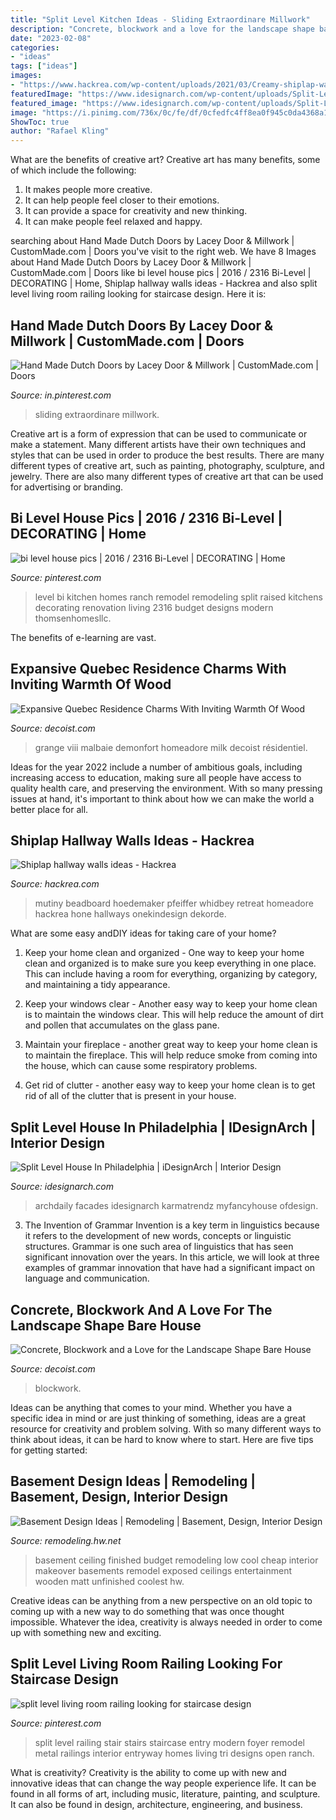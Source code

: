```yaml
---
title: "Split Level Kitchen Ideas - Sliding Extraordinare Millwork"
description: "Concrete, blockwork and a love for the landscape shape bare house"
date: "2023-02-08"
categories:
- "ideas"
tags: ["ideas"]
images:
- "https://www.hackrea.com/wp-content/uploads/2021/03/Creamy-shiplap-wall-and-ceiling-for-a-tight-hallway-1-683x1024.jpg"
featuredImage: "https://www.idesignarch.com/wp-content/uploads/Split-Level-House_14.jpg"
featured_image: "https://www.idesignarch.com/wp-content/uploads/Split-Level-House_14.jpg"
image: "https://i.pinimg.com/736x/0c/fe/df/0cfedfc4ff8ea0f945c0da4368a1fdd7.jpg"
ShowToc: true
author: "Rafael Kling"
---
```



What are the benefits of creative art?
Creative art has many benefits, some of which include the following: 
1. It makes people more creative.
2. It can help people feel closer to their emotions.
3. It can provide a space for creativity and new thinking.
4. It can make people feel relaxed and happy.

	

		
searching about Hand Made Dutch Doors by Lacey Door &amp; Millwork | CustomMade.com | Doors you've visit to the right web. We have 8 Images about Hand Made Dutch Doors by Lacey Door &amp; Millwork | CustomMade.com | Doors like bi level house pics | 2016 / 2316 Bi-Level | DECORATING | Home, Shiplap hallway walls ideas - Hackrea and also split level living room railing looking for staircase design. Here it is:
		
    
## Hand Made Dutch Doors By Lacey Door &amp; Millwork | CustomMade.com | Doors

<img loading=lazy src="https://i.pinimg.com/736x/8d/a4/e6/8da4e695456c83cc3e86ab9608287cb2--half-doors-sliding-doors.jpg" onerror="this.onerror=null;this.src='https://tse1.mm.bing.net/th?id=OIP.rp1tjbnqPp3n6aURL6bQngHaJ4&amp;pid=15.1';" alt="Hand Made Dutch Doors by Lacey Door &amp; Millwork | CustomMade.com | Doors">

_Source: in.pinterest.com_

>sliding extraordinare millwork. 

	

Creative art is a form of expression that can be used to communicate or make a statement. Many different artists have their own techniques and styles that can be used in order to produce the best results. There are many different types of creative art, such as painting, photography, sculpture, and jewelry. There are also many different types of creative art that can be used for advertising or branding.

    
## Bi Level House Pics | 2016 / 2316 Bi-Level | DECORATING | Home

<img loading=lazy src="https://i.pinimg.com/736x/d2/e6/0c/d2e60c0ed4d9d18c1ab7edf70aa7b9ab.jpg" onerror="this.onerror=null;this.src='https://tse4.mm.bing.net/th?id=OIP.4jIe41GmK_E-KI_qbJ5gLAHaE6&amp;pid=15.1';" alt="bi level house pics | 2016 / 2316 Bi-Level | DECORATING | Home">

_Source: pinterest.com_

>level bi kitchen homes ranch remodel remodeling split raised kitchens decorating renovation living 2316 budget designs modern thomsenhomesllc. 

	

The benefits of e-learning are vast.

    
## Expansive Quebec Residence Charms With Inviting Warmth Of Wood

<img loading=lazy src="https://cdn.decoist.com/wp-content/uploads/2014/05/Modern-bathroom-with-wooden-panel-ceiling.jpg" onerror="this.onerror=null;this.src='https://tse3.mm.bing.net/th?id=OIP.RvbUFB2JN6daoYcGg6EAvwHaLH&amp;pid=15.1';" alt="Expansive Quebec Residence Charms With Inviting Warmth Of Wood">

_Source: decoist.com_

>grange viii malbaie demonfort homeadore milk decoist résidentiel. 

	

Ideas for the year 2022 include a number of ambitious goals, including increasing access to education, making sure all people have access to quality health care, and preserving the environment. With so many pressing issues at hand, it's important to think about how we can make the world a better place for all.

    
## Shiplap Hallway Walls Ideas - Hackrea

<img loading=lazy src="https://www.hackrea.com/wp-content/uploads/2021/03/Creamy-shiplap-wall-and-ceiling-for-a-tight-hallway-1-683x1024.jpg" onerror="this.onerror=null;this.src='https://tse1.mm.bing.net/th?id=OIP.g46wVwnrWw_YJsqtTLy90wHaLG&amp;pid=15.1';" alt="Shiplap hallway walls ideas - Hackrea">

_Source: hackrea.com_

>mutiny beadboard hoedemaker pfeiffer whidbey retreat homeadore hackrea hone hallways onekindesign dekorde. 

	

What are some easy andDIY ideas for taking care of your home?
1. Keep your home clean and organized - One way to keep your home clean and organized is to make sure you keep everything in one place. This can include having a room for everything, organizing by category, and maintaining a tidy appearance.
2. Keep your windows clear - Another easy way to keep your home clean is to maintain the windows clear. This will help reduce the amount of dirt and pollen that accumulates on the glass pane.

3. Maintain your fireplace - another great way to keep your home clean is to maintain the fireplace. This will help reduce smoke from coming into the house, which can cause some respiratory problems.

4. Get rid of clutter - another easy way to keep your home clean is to get rid of all of the clutter that is present in your house.

    
## Split Level House In Philadelphia | IDesignArch | Interior Design

<img loading=lazy src="https://www.idesignarch.com/wp-content/uploads/Split-Level-House_14.jpg" onerror="this.onerror=null;this.src='https://tse2.mm.bing.net/th?id=OIP.-dWPDzsBby_EEjbOpLzPAAHaJ4&amp;pid=15.1';" alt="Split Level House In Philadelphia | iDesignArch | Interior Design">

_Source: idesignarch.com_

>archdaily facades idesignarch karmatrendz myfancyhouse ofdesign. 

	

3. The Invention of Grammar
Invention is a key term in linguistics because it refers to the development of new words, concepts or linguistic structures. Grammar is one such area of linguistics that has seen significant innovation over the years. In this article, we will look at three examples of grammar innovation that have had a significant impact on language and communication.

    
## Concrete, Blockwork And A Love For The Landscape Shape Bare House

<img loading=lazy src="https://cdn.decoist.com/wp-content/uploads/2017/04/Half-wall-delineates-the-bedroom-from-the-master-bath.jpg" onerror="this.onerror=null;this.src='https://tse3.mm.bing.net/th?id=OIP.fCkFC4eufuADU1sOxaNS5AHaKw&amp;pid=15.1';" alt="Concrete, Blockwork and a Love for the Landscape Shape Bare House">

_Source: decoist.com_

>blockwork. 

	

Ideas can be anything that comes to your mind. Whether you have a specific idea in mind or are just thinking of something, ideas are a great resource for creativity and problem solving. With so many different ways to think about ideas, it can be hard to know where to start. Here are five tips for getting started: 

    
## Basement Design Ideas | Remodeling | Basement, Design, Interior Design

<img loading=lazy src="https://cdnassets.hw.net/d0/86/e2836d354bf19ec0f4f8a2eed5ee/1208b-rm-bd-1-tcm17-90723.jpg" onerror="this.onerror=null;this.src='https://tse2.mm.bing.net/th?id=OIP.GBZ-idnralhQIFDcla7BZAHaE6&amp;pid=15.1';" alt="Basement Design Ideas | Remodeling | Basement, Design, Interior Design">

_Source: remodeling.hw.net_

>basement ceiling finished budget remodeling low cool cheap interior makeover basements remodel exposed ceilings entertainment wooden matt unfinished coolest hw. 

	

Creative ideas can be anything from a new perspective on an old topic to coming up with a new way to do something that was once thought impossible. Whatever the idea, creativity is always needed in order to come up with something new and exciting.

    
## Split Level Living Room Railing Looking For Staircase Design

<img loading=lazy src="https://i.pinimg.com/736x/0c/fe/df/0cfedfc4ff8ea0f945c0da4368a1fdd7.jpg" onerror="this.onerror=null;this.src='https://tse1.mm.bing.net/th?id=OIP.4BSTDVTbJHcbvf9Jv64e3gHaLI&amp;pid=15.1';" alt="split level living room railing looking for staircase design">

_Source: pinterest.com_

>split level railing stair stairs staircase entry modern foyer remodel metal railings interior entryway homes living tri designs open ranch. 

	

What is creativity?
Creativity is the ability to come up with new and innovative ideas that can change the way people experience life. It can be found in all forms of art, including music, literature, painting, and sculpture. It can also be found in design, architecture, engineering, and business.

